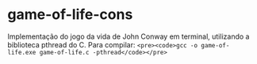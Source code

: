 # game-of-life-cons
Implementação do jogo da vida de John Conway em terminal, utilizando a biblioteca pthread do C.
Para compilar:
`<pre><code>gcc -o game-of-life.exe game-of-life.c -pthread</code></pre>`
